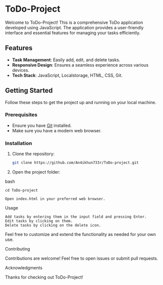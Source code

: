 # ToDo-Project

Welcome to ToDo-Project! This is a comprehensive ToDo application developed using JavaScript. The application provides a user-friendly interface and essential features for managing your tasks efficiently.

## Features

- **Task Management**: Easily add, edit, and delete tasks.
- **Responsive Design**: Ensures a seamless experience across various devices.
- **Tech Stack**: JavaScript, Localstorage, HTML, CSS, Git.

## Getting Started

Follow these steps to get the project up and running on your local machine.

### Prerequisites

- Ensure you have [Git](https://git-scm.com/) installed.
- Make sure you have a modern web browser.

### Installation

1. Clone the repository:

   ```bash
   git clone https://github.com/An4ikhun733r/ToDo-project.git

2. Open the project folder:

bash

    cd ToDo-project

    Open index.html in your preferred web browser.

Usage

    Add tasks by entering them in the input field and pressing Enter.
    Edit tasks by clicking on them.
    Delete tasks by clicking on the delete icon.

Feel free to customize and extend the functionality as needed for your own use.

Contributing

Contributions are welcome! Feel free to open issues or submit pull requests.

Acknowledgments

Thanks for checking out ToDo-Project!
